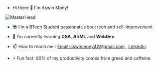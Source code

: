 -  Hi there 👋 I'm Aswin Mony!
   
![MasterHead](https://user-images.githubusercontent.com/74038190/213910845-af37a709-8995-40d6-be59-724526e3c3d7.gif)
  
- 😎 I’m a BTech Student passionate about tech and self-improvement
  
- 🌱 I’m currently learning **DSA**, **AI/ML** and **WebDev**
  
- 📫 How to reach me : Email-aswinmony42@gmail.com  , <a href="www.linkedin.com/in/aswin-mony-2022b8275">LinkedIn</a>
  
- ⚡ Fun fact: 90% of my productivity comes from greed and caffeine.
  

<!---
asw-beep/asw-beep is a ✨ special ✨ repository because its `README.md` (this file) appears on your GitHub profile.
You can click the Preview link to take a look at your changes.
--->
